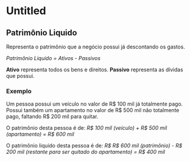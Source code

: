 # Untitled
## Patrimônio Liquido
Representa o patrimônio que a negócio possui já descontando os gastos.

*Patrimônio Liquido = Ativos - Passivos*

**Ativo** representa todos os bens e direitos.
**Passivo** representa as dívidas que possui.

### Exemplo
Um pessoa possui um veículo no valor de R$ 100 mil já totalmente pago. Possui também um apartamento no valor de R$ 500 mil não totalmente pago, faltando R$ 200 mil para quitar.

O patrimônio desta pessoa é de:
*R$ 100 mil (veículo) + R$ 500 mil (apartamento) = R$ 600 mil*

O patrimônio liquido desta pessoa é de:
*R$ R$ 600 mil (patrimônio) - R$ 200 mil (restante para ser quitado do apartamento) = R$ 400 mil*

